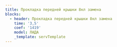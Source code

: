 ```yaml
---
title: Прокладка передней крышки 8кл замена
blocks:
  - header: Прокладка передней крышки 8кл замена
    time: '3,5'
    coef: '1419'
    model: ЛАДА
    _template: servTemplate
---
```

        